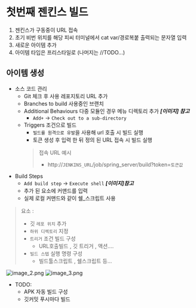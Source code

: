 # 첫번째 젠킨스 빌드

1. 젠킨스가 구동중이 URL 접속 
2. 초기 비번 위치를 해당 피씨 터미널에서 cat var/경로복붙 출력되는 문자열 입력
3. 새로운 아이템 추가 
4. 아이템 타입은 프리스타일로 (나머지는 //TODO...)

## 아이템 생성

<procedure title="빌드 세팅">

<procedure title="기본 구성">

- 소스 코드 관리
  - Git 체크 후 사용 레포지토리 URL 추가
  - Branches to build 사용중인 브랜치
  - Additional Behaviours 다중 모듈인 경우 메뉴 디렉토리 추가 ___[이미지] 참고___
    - `Add+`  ->  `Check out to a sub-directory` 
  - Triggers 조건으로 빌드
    - `빌드를 원격으로 유발`을 사용해 url 호출 시 빌드 실행
    - 토큰 생성 후 입력 한 뒤 정의 된 URL 접속 시 빌드 실행
    > 접속 URL 예시
    > - http://`JENKINS_URL`/job/spring_server/build?token=`토큰값`

</procedure>

<procedure title="빌드 구성">

- Build Steps
  - `Add build step` -> `Execute shell` ___[이미지]참고___
  - 추가 된 요소에 커맨드를 입력
  - 실제 로컬 커맨드와 같이 쉘_스크립트 사용
  
</procedure>

<procedure title="내용 요약 "> 


> 요소 :
>   - 깃 `레포 위치` 추가
>   - `하위 디렉토리` 지정
>   - `트리거` 조건 빌드 구성
>      - URL호출빌드 , 깃 트리거 , 액션....
>   - `빌드 스텝` 실행 명령 구성
>     - 빌드툴스크립트 , 쉘스크립트 등...
  
</procedure> 


</procedure>



<procedure title="이미지">

![image_2.png](image_2.png)
![image_3.png](image_3.png)
</procedure>

- TODO: 
  - APK 자동 빌드 구성
  - 깃커밋 푸시마다 빌드
